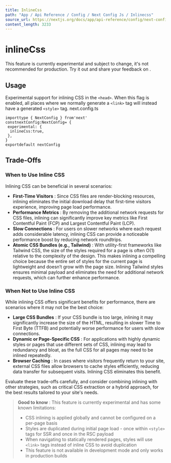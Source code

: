 ```yaml
---
title: InlineCss
path: "App / Api Reference / Config / Next Config Js / Inlinecss"
source_url: https://nextjs.org/docs/app/api-reference/config/next-config-js/inlineCss
content_length: 3233
---
```


# inlineCss
This feature is currently experimental and subject to change, it's not recommended for production. Try it out and share your feedback on .
## Usage
Experimental support for inlining CSS in the `<head>`. When this flag is enabled, all places where we normally generate a `<link>` tag will instead have a generated `<style>` tag.
next.config.ts
```
importtype { NextConfig } from'next'
constnextConfig:NextConfig= {
 experimental: {
  inlineCss:true,
 },
}
exportdefault nextConfig
```

## Trade-Offs
### When to Use Inline CSS
Inlining CSS can be beneficial in several scenarios:
  * **First-Time Visitors** : Since CSS files are render-blocking resources, inlining eliminates the initial download delay that first-time visitors experience, improving page load performance.
  * **Performance Metrics** : By removing the additional network requests for CSS files, inlining can significantly improve key metrics like First Contentful Paint (FCP) and Largest Contentful Paint (LCP).
  * **Slow Connections** : For users on slower networks where each request adds considerable latency, inlining CSS can provide a noticeable performance boost by reducing network roundtrips.
  * **Atomic CSS Bundles (e.g., Tailwind)** : With utility-first frameworks like Tailwind CSS, the size of the styles required for a page is often O(1) relative to the complexity of the design. This makes inlining a compelling choice because the entire set of styles for the current page is lightweight and doesn’t grow with the page size. Inlining Tailwind styles ensures minimal payload and eliminates the need for additional network requests, which can further enhance performance.


### When Not to Use Inline CSS
While inlining CSS offers significant benefits for performance, there are scenarios where it may not be the best choice:
  * **Large CSS Bundles** : If your CSS bundle is too large, inlining it may significantly increase the size of the HTML, resulting in slower Time to First Byte (TTFB) and potentially worse performance for users with slow connections.
  * **Dynamic or Page-Specific CSS** : For applications with highly dynamic styles or pages that use different sets of CSS, inlining may lead to redundancy and bloat, as the full CSS for all pages may need to be inlined repeatedly.
  * **Browser Caching** : In cases where visitors frequently return to your site, external CSS files allow browsers to cache styles efficiently, reducing data transfer for subsequent visits. Inlining CSS eliminates this benefit.


Evaluate these trade-offs carefully, and consider combining inlining with other strategies, such as critical CSS extraction or a hybrid approach, for the best results tailored to your site's needs.
> **Good to know** :
> This feature is currently experimental and has some known limitations:
>   * CSS inlining is applied globally and cannot be configured on a per-page basis
>   * Styles are duplicated during initial page load - once within `<style>` tags for SSR and once in the RSC payload
>   * When navigating to statically rendered pages, styles will use `<link>` tags instead of inline CSS to avoid duplication
>   * This feature is not available in development mode and only works in production builds
>
